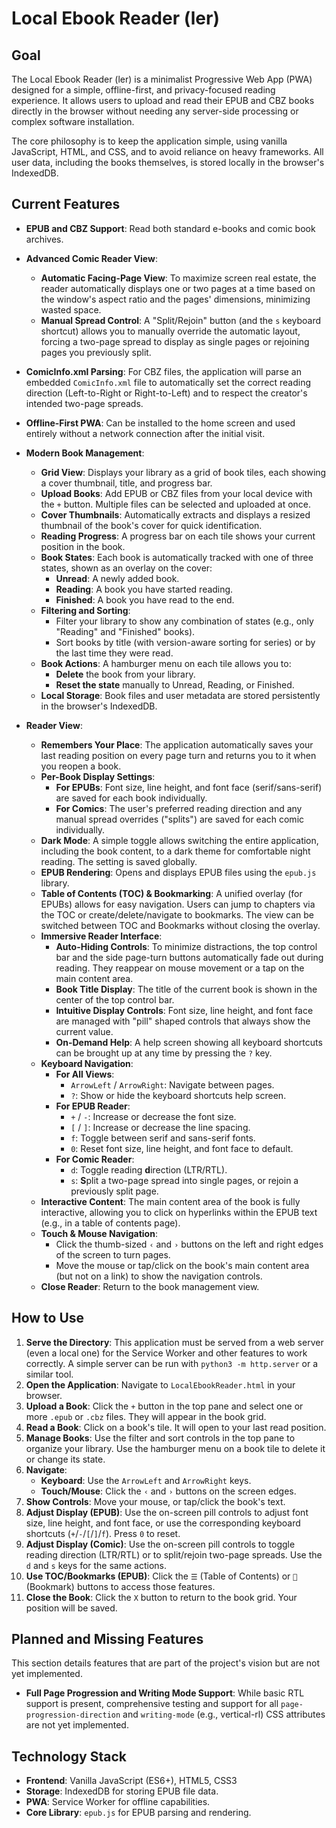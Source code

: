 # Local Ebook Reader (ler)

## Goal

The Local Ebook Reader (ler) is a minimalist Progressive Web App (PWA)
designed for a simple, offline-first, and privacy-focused reading
experience. It allows users to upload and read their EPUB and CBZ
books directly in the browser without needing any server-side
processing or complex software installation.

The core philosophy is to keep the application simple, using vanilla
JavaScript, HTML, and CSS, and to avoid reliance on heavy frameworks.
All user data, including the books themselves, is stored locally in
the browser's IndexedDB.

## Current Features

*   **EPUB and CBZ Support**: Read both standard e-books and comic book
    archives.
*   **Advanced Comic Reader View**:
    *   **Automatic Facing-Page View**: To maximize screen real estate,
      the reader automatically displays one or two pages at a time based
      on the window's aspect ratio and the pages' dimensions,
      minimizing wasted space.
    *   **Manual Spread Control**: A "Split/Rejoin" button (and the `s`
      keyboard shortcut) allows you to manually override the automatic
      layout, forcing a two-page spread to display as single pages or
      rejoining pages you previously split.
*   **ComicInfo.xml Parsing**: For CBZ files, the application will parse
    an embedded `ComicInfo.xml` file to automatically set the correct
    reading direction (Left-to-Right or Right-to-Left) and to respect
    the creator's intended two-page spreads.

*   **Offline-First PWA**: Can be installed to the home screen and used
    entirely without a network connection after the initial visit.
*   **Modern Book Management**:
    *   **Grid View**: Displays your library as a grid of book tiles,
      each showing a cover thumbnail, title, and progress bar.
    *   **Upload Books**: Add EPUB or CBZ files from your local device
      with the `+` button. Multiple files can be selected and uploaded
      at once.
    *   **Cover Thumbnails**: Automatically extracts and displays a
      resized thumbnail of the book's cover for quick identification.
    *   **Reading Progress**: A progress bar on each tile shows your
      current position in the book.
    *   **Book States**: Each book is automatically tracked with one of
      three states, shown as an overlay on the cover:
        *   **Unread**: A newly added book.
        *   **Reading**: A book you have started reading.
        *   **Finished**: A book you have read to the end.
    *   **Filtering and Sorting**:
        *   Filter your library to show any combination of states
          (e.g., only "Reading" and "Finished" books).
        *   Sort books by title (with version-aware sorting for series)
          or by the last time they were read.
    *   **Book Actions**: A hamburger menu on each tile allows you to:
        *   **Delete** the book from your library.
        *   **Reset the state** manually to Unread, Reading, or
          Finished.
    *   **Local Storage**: Book files and user metadata are stored
      persistently in the browser's IndexedDB.
*   **Reader View**:
    *   **Remembers Your Place**: The application automatically saves
      your last reading position on every page turn and returns you to
      it when you reopen a book.
    *   **Per-Book Display Settings**:
        *   **For EPUBs**: Font size, line height, and font face
          (serif/sans-serif) are saved for each book individually.
        *   **For Comics**: The user's preferred reading direction and
          any manual spread overrides ("splits") are saved for each
          comic individually.
    *   **Dark Mode**: A simple toggle allows switching the entire
      application, including the book content, to a dark theme for
      comfortable night reading. The setting is saved globally.
    *   **EPUB Rendering**: Opens and displays EPUB files using the
      `epub.js` library.
    *   **Table of Contents (TOC) & Bookmarking**: A unified overlay
      (for EPUBs) allows for easy navigation. Users can jump to
      chapters via the TOC or create/delete/navigate to bookmarks. The
      view can be switched between TOC and Bookmarks without closing
      the overlay.
    *   **Immersive Reader Interface**:
        *   **Auto-Hiding Controls**: To minimize distractions, the top
          control bar and the side page-turn buttons automatically fade
          out during reading. They reappear on mouse movement or a tap
          on the main content area.
        *   **Book Title Display**: The title of the current book is
          shown in the center of the top control bar.
        *   **Intuitive Display Controls**: Font size, line height, and
          font face are managed with "pill" shaped controls that always
          show the current value.
        *   **On-Demand Help**: A help screen showing all keyboard
          shortcuts can be brought up at any time by pressing the `?`
          key.
    *   **Keyboard Navigation**:
        *   **For All Views**:
            *   `ArrowLeft` / `ArrowRight`: Navigate between pages.
            *   `?`: Show or hide the keyboard shortcuts help screen.
        *   **For EPUB Reader**:
            *   `+` / `-`: Increase or decrease the font size.
            *   `[` / `]`: Increase or decrease the line spacing.
            *   `f`: Toggle between serif and sans-serif fonts.
            *   `0`: Reset font size, line height, and font face to
              default.
        *   **For Comic Reader**:
            *   `d`: Toggle reading **d**irection (LTR/RTL).
            *   `s`: **S**plit a two-page spread into single pages, or
              rejoin a previously split page.
    *   **Interactive Content**: The main content area of the book is
      fully interactive, allowing you to click on hyperlinks within
      the EPUB text (e.g., in a table of contents page).
    *   **Touch & Mouse Navigation**:
        *   Click the thumb-sized `‹` and `›` buttons on the left and
          right edges of the screen to turn pages.
        *   Move the mouse or tap/click on the book's main content
          area (but not on a link) to show the navigation controls.
    *   **Close Reader**: Return to the book management view.

## How to Use

1.  **Serve the Directory**: This application must be served from a web
    server (even a local one) for the Service Worker and other features
    to work correctly. A simple server can be run with `python3 -m
    http.server` or a similar tool.
2.  **Open the Application**: Navigate to `LocalEbookReader.html` in your
    browser.
3.  **Upload a Book**: Click the `+` button in the top pane and select
    one or more `.epub` or `.cbz` files. They will appear in the book
    grid.
4.  **Read a Book**: Click on a book's tile. It will open to your last
    read position.
5.  **Manage Books**: Use the filter and sort controls in the top pane
    to organize your library. Use the hamburger menu on a book tile to
    delete it or change its state.
6.  **Navigate**:
    *   **Keyboard**: Use the `ArrowLeft` and `ArrowRight` keys.
    *   **Touch/Mouse**: Click the `‹` and `›` buttons on the screen
      edges.
7.  **Show Controls**: Move your mouse, or tap/click the book's text.
8.  **Adjust Display (EPUB)**: Use the on-screen pill controls to
    adjust font size, line height, and font face, or use the
    corresponding keyboard shortcuts (`+`/`-`/`[`/`]`/`f`). Press `0`
    to reset.
9.  **Adjust Display (Comic)**: Use the on-screen pill controls to
    toggle reading direction (LTR/RTL) or to split/rejoin two-page
    spreads. Use the `d` and `s` keys for the same actions.
10. **Use TOC/Bookmarks (EPUB)**: Click the `☰` (Table of Contents) or
    `🔖` (Bookmark) buttons to access those features.
11. **Close the Book**: Click the `X` button to return to the book
    grid. Your position will be saved.

## Planned and Missing Features

This section details features that are part of the project's vision but
are not yet implemented.

*   **Full Page Progression and Writing Mode Support**: While basic RTL
    support is present, comprehensive testing and support for all
    `page-progression-direction` and `writing-mode` (e.g.,
    vertical-rl) CSS attributes are not yet implemented.

## Technology Stack

*   **Frontend**: Vanilla JavaScript (ES6+), HTML5, CSS3
*   **Storage**: IndexedDB for storing EPUB file data.
*   **PWA**: Service Worker for offline capabilities.
*   **Core Library**: `epub.js` for EPUB parsing and rendering.
